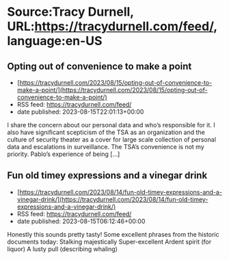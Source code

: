 # Source:Tracy Durnell, URL:https://tracydurnell.com/feed/, language:en-US

## Opting out of convenience to make a point
 - [https://tracydurnell.com/2023/08/15/opting-out-of-convenience-to-make-a-point/](https://tracydurnell.com/2023/08/15/opting-out-of-convenience-to-make-a-point/)
 - RSS feed: https://tracydurnell.com/feed/
 - date published: 2023-08-15T22:01:13+00:00

I share the concern about our personal data and who&#8217;s responsible for it. I also have significant scepticism of the TSA as an organization and the culture of security theater as a cover for large scale collection of personal data and escalations in surveillance. The TSA&#8217;s convenience is not my priority. Pablo&#8217;s experience of being [&#8230;]

## Fun old timey expressions and a vinegar drink
 - [https://tracydurnell.com/2023/08/14/fun-old-timey-expressions-and-a-vinegar-drink/](https://tracydurnell.com/2023/08/14/fun-old-timey-expressions-and-a-vinegar-drink/)
 - RSS feed: https://tracydurnell.com/feed/
 - date published: 2023-08-15T06:12:46+00:00

Honestly this sounds pretty tasty! Some excellent phrases from the historic documents today: Stalking majestically Super-excellent Ardent spirit (for liquor) A lusty pull (describing whaling)

